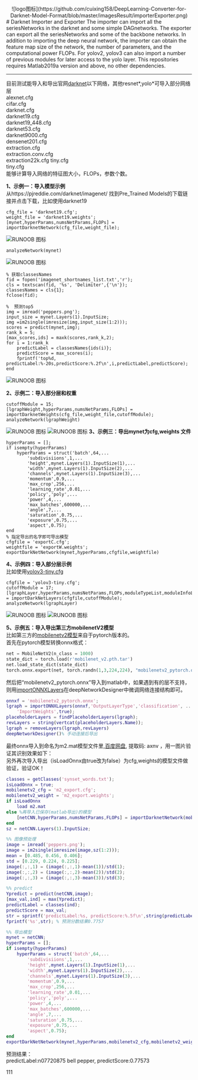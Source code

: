 <div align=center>![logo图标](https://github.com/cuixing158/DeepLearning-Converter-for-Darknet-Model-Format/blob/master/imagesResult/importerExporter.png)</div>
# Darknet Importer and Exporter
The importer can import all the seriesNetworks in the darknet and some simple DAGnetworks. The exporter can export all the seriesNetworks and some of the backbone networks. In addition to importing the deep neural network, the importer can obtain the feature map size of the network, the number of parameters, and the computational power FLOPs. For yolov2, yolov3 can also import a number of previous modules for later access to the yolo layer. 
This repositories requires Matlab2019a version and above, no other dependencies.

***

目前测试能导入和导出官网[darknet](https://github.com/pjreddie/darknet)以下网络，其他resnet*,yolo*可导入部分网络层<br>
alexnet.cfg<br>
cifar.cfg<br>
 darknet.cfg <br>
darknet19.cfg<br>
darknet19_448.cfg<br>
darknet53.cfg <br>
darknet9000.cfg<br>
 densenet201.cfg <br>
extraction.cfg<br>
 extraction.conv.cfg<br>
 extraction22k.cfg tiny.cfg<br>
tiny.cfg<br>
能够计算导入网络的特征图大小，FLOPs，参数个数。<br>
 
**1、示例一：导入模型示例**<br>
从https://pjreddie.com/darknet/imagenet/ 找到Pre_Trained Models的下载链接并点击下载，比如使用darknet19
  
```
cfg_file = 'darknet19.cfg';
weight_file = 'darknet19.weights';
[mynet,hyperParams,numsNetParams,FLOPs] = importDarknetNetwork(cfg_file,weight_file);
```
![RUNOOB 图标](https://github.com/cuixing158/DeepLearning-Converter-for-Darknet-Model-Format/blob/master/imagesResult/importDarknetNetwork.png)
```
analyzeNetwork(mynet)
```
![RUNOOB 图标](https://github.com/cuixing158/DeepLearning-Converter-for-Darknet-Model-Format/blob/master/imagesResult/mynet.png)
```
% 获取classesNames
fid = fopen('imagenet_shortnames_list.txt','r');
cls = textscan(fid, '%s', 'Delimiter',{'\n'});
classesNames = cls{1};
fclose(fid);

%  预测top5
img = imread('peppers.png');
input_size = mynet.Layers(1).InputSize;
img =im2single(imresize(img,input_size(1:2)));
scores = predict(mynet,img);
rank_k = 5;
[max_scores,ids] = maxk(scores,rank_k,2);
for i = 1:rank_k
    predictLabel = classesNames{ids(i)};
    predictScore = max_scores(i);
    fprintf('top%d, predictLabel:%-20s,predictScore:%.2f\n',i,predictLabel,predictScore);
end
```
![RUNOOB 图标](https://github.com/cuixing158/DeepLearning-Converter-for-Darknet-Model-Format/blob/master/imagesResult/rec_result.png)

**2、示例二：导入部分层和权重**<br>
```
cutoffModule = 15;
[lgraphWeight,hyperParams,numsNetParams,FLOPs] = importDarknetWeights(cfg_file,weight_file,cutoffModule);
analyzeNetwork(lgraphWeight)
```
![RUNOOB 图标](https://github.com/cuixing158/DeepLearning-Converter-for-Darknet-Model-Format/blob/master/imagesResult/importDarknetWeights.png)
![RUNOOB 图标](https://github.com/cuixing158/DeepLearning-Converter-for-Darknet-Model-Format/blob/master/imagesResult/lgraphWeight.png)
**3、示例三：导出mynet为cfg,weights 文件**<br>
```
hyperParams = [];
if isempty(hyperParams)
    hyperParams = struct('batch',64,...
        'subdivisiions',1,...
        'height',mynet.Layers(1).InputSize(1),...
        'width',mynet.Layers(1).InputSize(2),...
        'channels',mynet.Layers(1).InputSize(3),...
        'momentum',0.9,...
        'max_crop',256,...
        'learning_rate',0.01,...
        'policy','poly',...
        'power',4,...
        'max_batches',600000,...
        'angle',7,...
        'saturation',0.75,...
        'exposure',0.75,...
        'aspect',0.75);
end
% 指定导出的名字即可导出模型
cfgfile = 'exportC.cfg';
weightfile = 'exportW.weights';
exportDarkNetNetwork(mynet,hyperParams,cfgfile,weightfile)
```

**4、示例四：导入部分层示例**<br>
比如使用[yolov3-tiny.cfg](https://github.com/pjreddie/darknet/blob/master/cfg/yolov3-tiny.cfg)
```
cfgfile = 'yolov3-tiny.cfg';
cutoffModule = 17;
[lgraphLayer,hyperParams,numsNetParams,FLOPs,moduleTypeList,moduleInfoList,layerToModuleIndex] = importDarkNetLayers(cfgfile,cutoffModule);
analyzeNetwork(lgraphLayer)
```
![RUNOOB 图标](https://github.com/cuixing158/DeepLearning-Converter-for-Darknet-Model-Format/blob/master/imagesResult/importDarknetLayers.png)
![RUNOOB 图标](https://github.com/cuixing158/DeepLearning-Converter-for-Darknet-Model-Format/blob/master/imagesResult/lgraphLayer.png)

**5、示例五：导入导出第三方mobilenetV2模型**<br>
比如第三方的[mobilenetv2模型](https://github.com/cuixing158/pytorch-mobilenet-v2)来自于pytorch版本的。<br>
首先在pytorch模型转换onnx格式：<br>
```python
net = MobileNetV2(n_class = 1000)
state_dict = torch.load(r'mobilenet_v2.pth.tar')
net.load_state_dict(state_dict)
torch.onnx.export(net, torch.randn(1,3,224,224), "mobilenetv2_pytorch.onnx", verbose=True)
```
然后把“mobilenetv2_pytorch.onnx”导入到matlab中，如果遇到有的层不支持，则用[importONNXLayers](https://www.mathworks.com/help/deeplearning/ref/importonnxlayers.html)在deepNetworkDesigner中微调网络连接结构即可。<br>
```matlab
onnxf = 'mobilenetv2_pytorch.onnx';
lgraph = importONNXLayers(onnxf,'OutputLayerType','classification', ...
    'ImportWeights',true);
placeholderLayers = findPlaceholderLayers(lgraph);
revLayers = string(vertcat(placeholderLayers.Name));
lgraph = removeLayers(lgraph,revLayers)
deepNetworkDesigner()% 手动连接后导出
```
最终onnx导入到命名为m2.mat模型文件里,[百度网盘](https://pan.baidu.com/s/1i0NBPd9CzhyfC0m7t7Ri6w), 提取码: axnv ，用一图片验证其识别效果如下：<br>
另外再次导入导出（isLoadOnnx由true改为false）为cfg,weights的模型文件做验证，验证OK！
```matlab
classes = getClasses('synset_words.txt');
isLoadOnnx = true;
mobilenetv2_cfg = 'm2_export.cfg';
mobilenetv2_weight = 'm2_export.weights';
if isLoadOnnx
    load m2.mat
else %再导入已保存(matlab导出)的模型
    [netCNN,hyperParams,numsNetParams,FLOPs] = importDarknetNetwork(mobilenetv2_cfg,mobilenetv2_weight);
end
sz = netCNN.Layers(1).InputSize;

%% 图像预处理
image = imread('peppers.png');
image = im2single(imresize(image,sz(1:2)));
mean = [0.485, 0.456, 0.406];
std = [0.229, 0.224, 0.225];
image(:,:,1) = (image(:,:,1)-mean(1))/std(1);
image(:,:,2) = (image(:,:,2)-mean(2))/std(2);
image(:,:,3) = (image(:,:,3)-mean(3))/std(3);

%% predict
Ypredict = predict(netCNN,image);
[max_val,ind] = max(Ypredict);
predictLabel = classes(ind);
predictScore = max_val;
str = sprintf('predictLabel:%s, predictScore:%.5f\n',string(predictLabel),string(predictScore));
fprintf('%s',str); % 预测分数结果0.7757

%% 导出模型
mynet = netCNN;
hyperParams = [];
if isempty(hyperParams)
    hyperParams = struct('batch',64,...
        'subdivisiions',1,...
        'height',mynet.Layers(1).InputSize(1),...
        'width',mynet.Layers(1).InputSize(2),...
        'channels',mynet.Layers(1).InputSize(3),...
        'momentum',0.9,...
        'max_crop',256,...
        'learning_rate',0.01,...
        'policy','poly',...
        'power',4,...
        'max_batches',600000,...
        'angle',7,...
        'saturation',0.75,...
        'exposure',0.75,...
        'aspect',0.75);
end
exportDarkNetNetwork(mynet,hyperParams,mobilenetv2_cfg,mobilenetv2_weight)
```
预测结果：<br>
predictLabel:n07720875 bell pepper, predictScore:0.77573

111